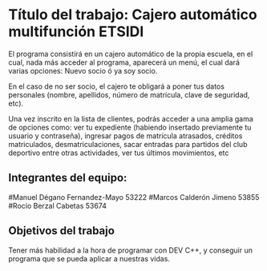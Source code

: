 # Título del trabajo: Cajero automático multifunción ETSIDI

El programa consistirá en un cajero automático de la propia escuela, en el cual, nada más acceder al programa, aparecerá un menú, el cual dará varias opciones: Nuevo socio ó ya soy socio.

En el caso de no ser socio, el cajero te obligará a poner tus datos personales (nombre, apellidos, número de matrícula, clave de seguridad, etc). 

Una vez inscrito en la lista de clientes, podrás acceder a una amplia gama de opciones como:  ver tu expediente (habiendo insertado previamente tu usuario y contraseña), ingresar pagos de matrícula atrasados, créditos matriculados, desmatriculaciones, sacar entradas para partidos del club deportivo entre otras actividades, ver tus últimos movimientos, etc

## Integrantes del equipo: 

#Manuel Dégano Fernandez-Mayo 53222
#Marcos Calderón Jimeno 53855
#Rocío Berzal Cabetas 53674

## Objetivos del trabajo
Tener más habilidad a la hora de programar con DEV C++, y conseguir un programa que se pueda aplicar a nuestras vidas.
